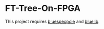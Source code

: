 # FT-Tree-On-FPGA    

This project requires [bluespecpcie](https://github.com/sangwoojun/bluespecpcie) and [bluelib](https://github.com/sangwoojun/bluelib).
